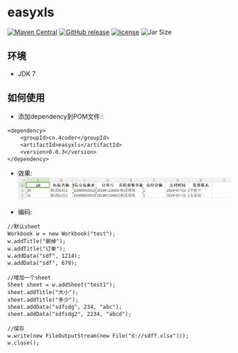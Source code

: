 # easyxls
[![Maven Central](https://maven-badges.herokuapp.com/maven-central/cn.4coder/easyxls/badge.svg)](https://maven-badges.herokuapp.com/maven-central/cn.4coder/easyxls/)
[![GitHub release](https://img.shields.io/github/release/yydf/easyxls.svg)](https://github.com/yydf/easyxls/releases)
[![license](https://img.shields.io/github/license/mashape/apistatus.svg)](https://raw.githubusercontent.com/yydf/easyxls/master/LICENSE)
![Jar Size](https://img.shields.io/badge/jar--size-18.4k-blue.svg)

环境
-------------
- JDK 7

如何使用
-----------------------

* 添加dependency到POM文件::

```
<dependency>
    <groupId>cn.4coder</groupId>
    <artifactId>easyxls</artifactId>
    <version>0.0.3</version>
</dependency>
```

* 效果:
![image](https://raw.githubusercontent.com/yydf/easyxls/master/result.jpg)

* 编码:

```
//默认sheet
Workbook w = new Workbook("test");
w.addTitle("删掉");
w.addTitle("订单");
w.addData("sdf", 1214);
w.addData("sdf", 679);

//增加一个sheet
Sheet sheet = w.addSheet("test1");
sheet.addTitle("大小");
sheet.addTitle("多少");
sheet.addData("sdfsdg", 234, "abc");
sheet.addData("sdfsdg2", 2234, "abcd");

//保存
w.write(new FileOutputStream(new File("d://sdff.xlsx")));
w.close();
```